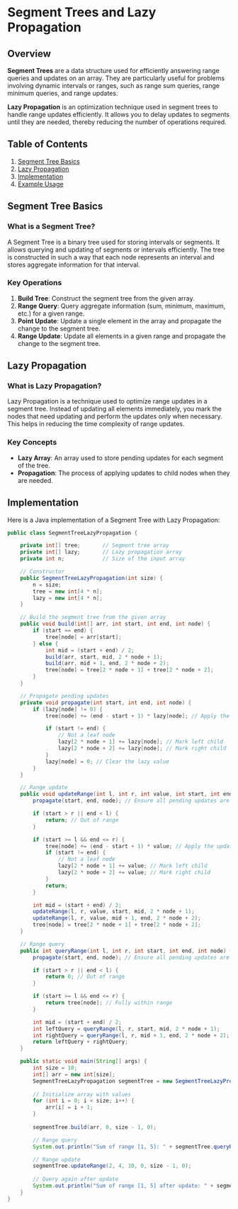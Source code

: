 # Segment Trees and Lazy Propagation

## Overview

**Segment Trees** are a data structure used for efficiently answering range queries and updates on an array. They are particularly useful for problems involving dynamic intervals or ranges, such as range sum queries, range minimum queries, and range updates.

**Lazy Propagation** is an optimization technique used in segment trees to handle range updates efficiently. It allows you to delay updates to segments until they are needed, thereby reducing the number of operations required.

## Table of Contents

1. [Segment Tree Basics](#segment-tree-basics)
2. [Lazy Propagation](#lazy-propagation)
3. [Implementation](#implementation)
4. [Example Usage](#example-usage)

## Segment Tree Basics

### What is a Segment Tree?

A Segment Tree is a binary tree used for storing intervals or segments. It allows querying and updating of segments or intervals efficiently. The tree is constructed in such a way that each node represents an interval and stores aggregate information for that interval.

### Key Operations

1. **Build Tree**: Construct the segment tree from the given array.
2. **Range Query**: Query aggregate information (sum, minimum, maximum, etc.) for a given range.
3. **Point Update**: Update a single element in the array and propagate the change to the segment tree.
4. **Range Update**: Update all elements in a given range and propagate the change to the segment tree.

## Lazy Propagation

### What is Lazy Propagation?

Lazy Propagation is a technique used to optimize range updates in a segment tree. Instead of updating all elements immediately, you mark the nodes that need updating and perform the updates only when necessary. This helps in reducing the time complexity of range updates.

### Key Concepts

- **Lazy Array**: An array used to store pending updates for each segment of the tree.
- **Propagation**: The process of applying updates to child nodes when they are needed.

## Implementation

Here is a Java implementation of a Segment Tree with Lazy Propagation:

```java
public class SegmentTreeLazyPropagation {

    private int[] tree;       // Segment tree array
    private int[] lazy;       // Lazy propagation array
    private int n;            // Size of the input array

    // Constructor
    public SegmentTreeLazyPropagation(int size) {
        n = size;
        tree = new int[4 * n];
        lazy = new int[4 * n];
    }

    // Build the segment tree from the given array
    public void build(int[] arr, int start, int end, int node) {
        if (start == end) {
            tree[node] = arr[start];
        } else {
            int mid = (start + end) / 2;
            build(arr, start, mid, 2 * node + 1);
            build(arr, mid + 1, end, 2 * node + 2);
            tree[node] = tree[2 * node + 1] + tree[2 * node + 2];
        }
    }

    // Propagate pending updates
    private void propagate(int start, int end, int node) {
        if (lazy[node] != 0) {
            tree[node] += (end - start + 1) * lazy[node]; // Apply the pending update

            if (start != end) {
                // Not a leaf node
                lazy[2 * node + 1] += lazy[node]; // Mark left child
                lazy[2 * node + 2] += lazy[node]; // Mark right child
            }
            lazy[node] = 0; // Clear the lazy value
        }
    }

    // Range update
    public void updateRange(int l, int r, int value, int start, int end, int node) {
        propagate(start, end, node); // Ensure all pending updates are applied

        if (start > r || end < l) {
            return; // Out of range
        }

        if (start >= l && end <= r) {
            tree[node] += (end - start + 1) * value; // Apply the update
            if (start != end) {
                // Not a leaf node
                lazy[2 * node + 1] += value; // Mark left child
                lazy[2 * node + 2] += value; // Mark right child
            }
            return;
        }

        int mid = (start + end) / 2;
        updateRange(l, r, value, start, mid, 2 * node + 1);
        updateRange(l, r, value, mid + 1, end, 2 * node + 2);
        tree[node] = tree[2 * node + 1] + tree[2 * node + 2];
    }

    // Range query
    public int queryRange(int l, int r, int start, int end, int node) {
        propagate(start, end, node); // Ensure all pending updates are applied

        if (start > r || end < l) {
            return 0; // Out of range
        }

        if (start >= l && end <= r) {
            return tree[node]; // Fully within range
        }

        int mid = (start + end) / 2;
        int leftQuery = queryRange(l, r, start, mid, 2 * node + 1);
        int rightQuery = queryRange(l, r, mid + 1, end, 2 * node + 2);
        return leftQuery + rightQuery;
    }

    public static void main(String[] args) {
        int size = 10;
        int[] arr = new int[size];
        SegmentTreeLazyPropagation segmentTree = new SegmentTreeLazyPropagation(size);
        
        // Initialize array with values
        for (int i = 0; i < size; i++) {
            arr[i] = i + 1;
        }
        
        segmentTree.build(arr, 0, size - 1, 0);

        // Range query
        System.out.println("Sum of range [1, 5]: " + segmentTree.queryRange(1, 5, 0, size - 1, 0));

        // Range update
        segmentTree.updateRange(2, 4, 10, 0, size - 1, 0);
        
        // Query again after update
        System.out.println("Sum of range [1, 5] after update: " + segmentTree.queryRange(1, 5, 0, size - 1, 0));
    }
}
